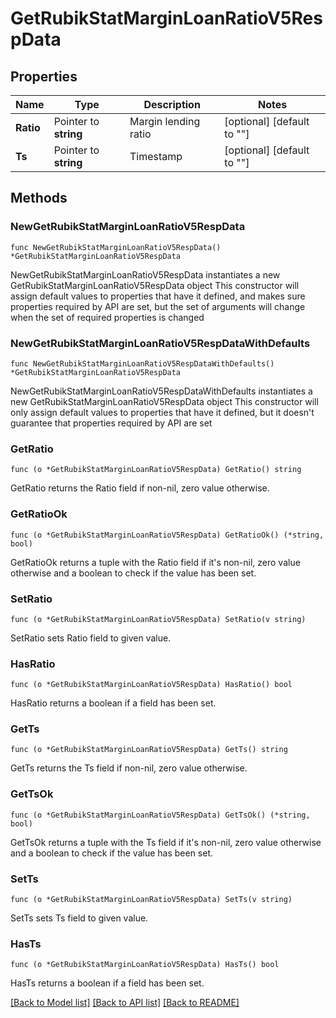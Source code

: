 # GetRubikStatMarginLoanRatioV5RespData

## Properties

Name | Type | Description | Notes
------------ | ------------- | ------------- | -------------
**Ratio** | Pointer to **string** | Margin lending ratio | [optional] [default to ""]
**Ts** | Pointer to **string** | Timestamp | [optional] [default to ""]

## Methods

### NewGetRubikStatMarginLoanRatioV5RespData

`func NewGetRubikStatMarginLoanRatioV5RespData() *GetRubikStatMarginLoanRatioV5RespData`

NewGetRubikStatMarginLoanRatioV5RespData instantiates a new GetRubikStatMarginLoanRatioV5RespData object
This constructor will assign default values to properties that have it defined,
and makes sure properties required by API are set, but the set of arguments
will change when the set of required properties is changed

### NewGetRubikStatMarginLoanRatioV5RespDataWithDefaults

`func NewGetRubikStatMarginLoanRatioV5RespDataWithDefaults() *GetRubikStatMarginLoanRatioV5RespData`

NewGetRubikStatMarginLoanRatioV5RespDataWithDefaults instantiates a new GetRubikStatMarginLoanRatioV5RespData object
This constructor will only assign default values to properties that have it defined,
but it doesn't guarantee that properties required by API are set

### GetRatio

`func (o *GetRubikStatMarginLoanRatioV5RespData) GetRatio() string`

GetRatio returns the Ratio field if non-nil, zero value otherwise.

### GetRatioOk

`func (o *GetRubikStatMarginLoanRatioV5RespData) GetRatioOk() (*string, bool)`

GetRatioOk returns a tuple with the Ratio field if it's non-nil, zero value otherwise
and a boolean to check if the value has been set.

### SetRatio

`func (o *GetRubikStatMarginLoanRatioV5RespData) SetRatio(v string)`

SetRatio sets Ratio field to given value.

### HasRatio

`func (o *GetRubikStatMarginLoanRatioV5RespData) HasRatio() bool`

HasRatio returns a boolean if a field has been set.

### GetTs

`func (o *GetRubikStatMarginLoanRatioV5RespData) GetTs() string`

GetTs returns the Ts field if non-nil, zero value otherwise.

### GetTsOk

`func (o *GetRubikStatMarginLoanRatioV5RespData) GetTsOk() (*string, bool)`

GetTsOk returns a tuple with the Ts field if it's non-nil, zero value otherwise
and a boolean to check if the value has been set.

### SetTs

`func (o *GetRubikStatMarginLoanRatioV5RespData) SetTs(v string)`

SetTs sets Ts field to given value.

### HasTs

`func (o *GetRubikStatMarginLoanRatioV5RespData) HasTs() bool`

HasTs returns a boolean if a field has been set.


[[Back to Model list]](../README.md#documentation-for-models) [[Back to API list]](../README.md#documentation-for-api-endpoints) [[Back to README]](../README.md)


